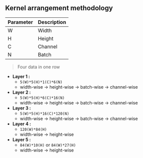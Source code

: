 ## Kernel arrangement methodology

|Parameter |Description  |
|  -----   | -----       |
|W         |Width        |
|H         |Height       |
|C         |Channel      |
|N         |Batch        |

> Four data in one row

* **Layer 1 :** 
    - `5(W)*5(H)*1(C)*6(N)` 
    - width-wise -> height-wise -> batch-wise -> channel-wise
* **Layer 2 :** 
    - `5(W)*5(H)*6(C)*16(N)` 
    - width-wise -> height-wise -> batch-wise -> channel-wise
* **Layer 3 :** 
    - `5(W)*5(H)*16(C)*120(N)` 
    - width-wise -> height-wise -> batch-wise -> channel-wise
* **Layer 4 :** 
    - `120(W)*84(H)` 
    - width-wise -> height-wise
* **Layer 5 :** 
    - `84(W)*10(H)` or `84(W)*27(H)`
    - width-wise -> height-wise

